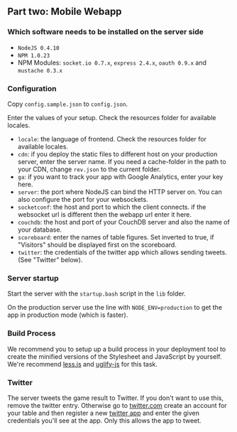 ## Part two: Mobile Webapp ##

### Which software needs to be installed on the server side ###
* `NodeJS 0.4.10`
* `NPM 1.0.23`
* NPM Modules: `socket.io 0.7.x`, `express 2.4.x`, `oauth 0.9.x` and `mustache 0.3.x`


### Configuration ###
Copy `config.sample.json` to `config.json`.

Enter the values of your setup. Check the resources folder for available locales.

* `locale`: the language of frontend. Check the resources folder for available locales.
* `cdn`: if you deploy the static files to different host on your production server, enter the server name. If you need a cache-folder in the path to your CDN, change `rev.json` to the current folder.
* `ga`: if you want to track your app with Google Analytics, enter your key here.
* `server`: the port where NodeJS can bind the HTTP server on. You can also configure the port for your websockets.
* `socketconf`: the host and port to which the client connects. if the websocket url is different then the webapp url enter it here.
* `couchdb`: the host and port of your CouchDB server and also the name of your database.
* `scoreboard`: enter the names of table figures. Set inverted to true, if "Visitors" should be displayed first on the scoreboard.
* `twitter`: the credentials of the twitter app which allows sending tweets. (See "Twitter" below).


### Server startup ###
Start the server with the `startup.bash` script in the `lib` folder.

On the production server use the line with `NODE_ENV=production` to get the app in production mode (which is faster).


### Build Process ###
We recommend you to setup up a build process in your deployment tool to create the minified versions of the Stylesheet and JavaScript by yourself.
We're recommend [less.js](https://github.com/cloudhead/less.js) and [uglify-js](https://github.com/mishoo/UglifyJS/) for this task.


### Twitter ###
The server tweets the game result to Twitter. If you don't want to use this, remove the twitter entry. Otherwise go to [twitter.com](http://twitter.com) create an account for your table and then register a new [twitter app](http://dev.twitter.com/) and enter the given credentials you'll see at the app. Only this allows the app to tweet.

